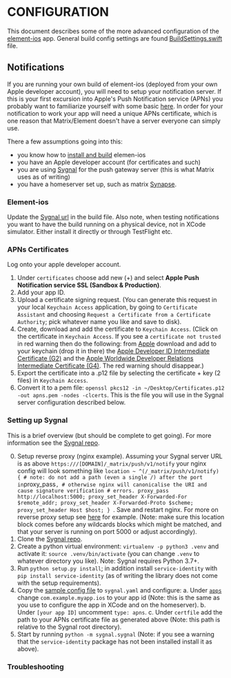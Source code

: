 # CONFIGURATION 

This document describes some of the more advanced configuration of the [element-ios](https://github.com/vector-im/element-ios) app. General build config settings are found [BuildSettings.swift](https://github.com/vector-im/element-ios/blob/develop/Config/BuildSettings.swift) file. 

## Notifications
If you are running your own build of element-ios (deployed from your own Apple developer account), you will need to setup your notification server. If this is your first excursion into Apple's Push Notification service (APNs) you probably want to familiarize yourself with some basic [here](https://developer.apple.com/library/archive/documentation/NetworkingInternet/Conceptual/RemoteNotificationsPG/APNSOverview.html). In order for your notification to work your app will need a unique APNs certificate, which is one reason that Matrix/Element doesn't have a server everyone can simply use. 

There a few assumptions going into this:
* you know how to [install and build](./INSTALL.md) elemen-ios
* you have an Apple developer account (for certificates and such)
* you are using [Sygnal](https://github.com/matrix-org/sygnal) for the push gateway server (this is what Matrix uses as of writing)
* you have a homeserver set up, such as matrix [Synapse](https://github.com/matrix-org/synapse).

### Element-ios

Update the [Sygnal url](https://github.com/vector-im/element-ios/blob/develop/Config/BuildSettings.swift#L105) in the build file. Also note, when testing notifications you want to have the build running on a physical device, not in XCode simulator. Either install it directly or through TestFlight etc.

### APNs Certificates

Log onto your apple developer account. 

1. Under `certificates` choose add new (+) and select **Apple Push Notification service SSL (Sandbox & Production)**.
2. Add your app ID.
3. Upload a certificate signing request. (You can generate this request in your local `Keychain Access` application, by going to `Certificate Assistant` and choosing `Request a Certificate from a Certificate Authority`; pick whatever name you like and save to disk).
4. Create, download and add the certificate to `Keychain Access`. (Click on the certificate in `Keychain Access`. If you see a `certificate not trusted` in red warning then do the following: from [Apple](https://www.apple.com/certificateauthority/) download and add to your keychain (drop it in there) the [Apple Developer ID Intermediate Certificate (G2)](https://www.apple.com/certificateauthority/DeveloperIDG2CA.cer) and the [Apple Worldwide Developer Relations Intermediate Certificate (G4)](https://www.apple.com/certificateauthority/AppleWWDRCAG4.cer). The red warning should disappear.)
5. Export the certificate into a .p12 file by selecting the certificate + key (2 files) in `Keychain Access`.
6. Convert it to a pem file: `openssl pkcs12 -in ~/Desktop/Certificates.p12 -out apns.pem -nodes -clcerts`. This is the file you will use in the Sygnal server configuration described below.


### Setting up Sygnal

This is a brief overview (but should be complete to get going). For more information see the [Sygnal repo](https://github.com/matrix-org/sygnal).

0. Setup reverse proxy (nginx example). Assuming your Sygnal server URL is as above `https:///[DOMAIN]/_matrix/push/v1/notify` your nginx config will look something like
`
location ~ ^(/_matrix/push/v1/notify) {
        # note: do not add a path (even a single /) after the port in `proxy_pass`,
        # otherwise nginx will canonicalise the URI and cause signature verification
        # errors.
        proxy_pass http://localhost:5000;
        proxy_set_header X-Forwarded-For $remote_addr;
        proxy_set_header X-Forwarded-Proto $scheme;
        proxy_set_header Host $host;
}
`.
Save and restart nginx. For more on reverse proxy setup see [here](https://matrix-org.github.io/synapse/latest/reverse_proxy.html) for example. (Note: make sure this location block comes before any wildcards blocks which might be matched, and that your server is running on port 5000 or adjust accordingly). 
1. Clone the [Sygnal repo]( https://github.com/matrix-org/sygnal).
2. Create a python virtual environment: `virtualenv -p python3 .venv` and activate it: `source .venv/bin/activate` (you can change `.venv` to whatever directory you like). Note: Sygnal requires Python 3.7+.
3. Run `python setup.py install`; in addition install `service-identity` with `pip install service-identity` (as of writing the library does not come with the setup requirements).
4. Copy the [sample config file](https://github.com/matrix-org/sygnal/blob/main/sygnal.yaml.sample) to `sygnal.yaml` and configure:
	a. Under [`apps`](https://github.com/matrix-org/sygnal/blob/main/sygnal.yaml.sample#L163) change `com.example.myapp.ios` to your app id (Note: this is the same as you use to configure the app in XCode and on the homeserver).
	b. Under `[your app ID]` uncomment `type: apns`.
	c. Under `certfile` add the path to your APNs certificate file as generated above (Note: this path is relative to the Sygnal root directory).
5. Start by running `python -m sygnal.sygnal` (Note: if you see a warning that the `service-identity` package has not been installed install it as above). 

### Troubleshooting

